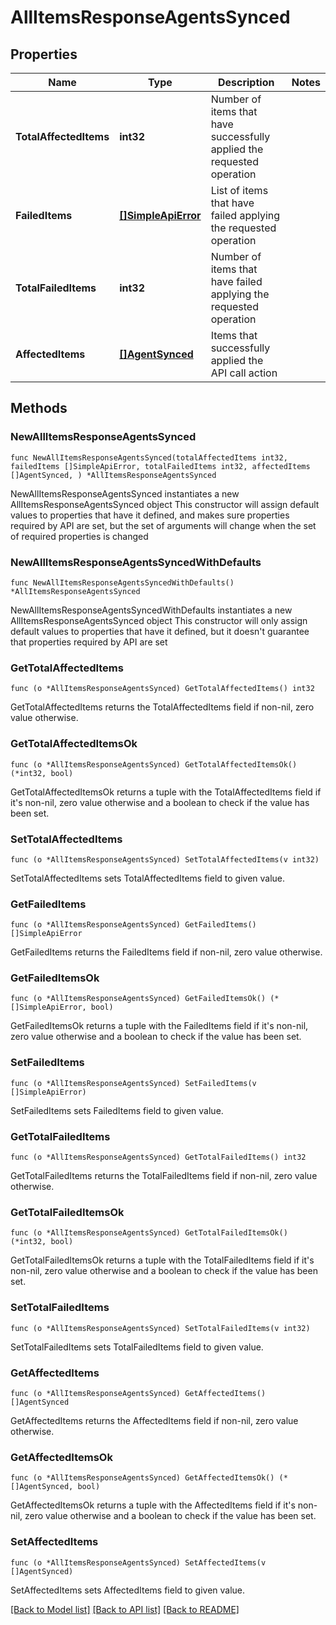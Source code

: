 # AllItemsResponseAgentsSynced

## Properties

Name | Type | Description | Notes
------------ | ------------- | ------------- | -------------
**TotalAffectedItems** | **int32** | Number of items that have successfully applied the requested operation | 
**FailedItems** | [**[]SimpleApiError**](SimpleApiError.md) | List of items that have failed applying the requested operation | 
**TotalFailedItems** | **int32** | Number of items that have failed applying the requested operation | 
**AffectedItems** | [**[]AgentSynced**](AgentSynced.md) | Items that successfully applied the API call action | 

## Methods

### NewAllItemsResponseAgentsSynced

`func NewAllItemsResponseAgentsSynced(totalAffectedItems int32, failedItems []SimpleApiError, totalFailedItems int32, affectedItems []AgentSynced, ) *AllItemsResponseAgentsSynced`

NewAllItemsResponseAgentsSynced instantiates a new AllItemsResponseAgentsSynced object
This constructor will assign default values to properties that have it defined,
and makes sure properties required by API are set, but the set of arguments
will change when the set of required properties is changed

### NewAllItemsResponseAgentsSyncedWithDefaults

`func NewAllItemsResponseAgentsSyncedWithDefaults() *AllItemsResponseAgentsSynced`

NewAllItemsResponseAgentsSyncedWithDefaults instantiates a new AllItemsResponseAgentsSynced object
This constructor will only assign default values to properties that have it defined,
but it doesn't guarantee that properties required by API are set

### GetTotalAffectedItems

`func (o *AllItemsResponseAgentsSynced) GetTotalAffectedItems() int32`

GetTotalAffectedItems returns the TotalAffectedItems field if non-nil, zero value otherwise.

### GetTotalAffectedItemsOk

`func (o *AllItemsResponseAgentsSynced) GetTotalAffectedItemsOk() (*int32, bool)`

GetTotalAffectedItemsOk returns a tuple with the TotalAffectedItems field if it's non-nil, zero value otherwise
and a boolean to check if the value has been set.

### SetTotalAffectedItems

`func (o *AllItemsResponseAgentsSynced) SetTotalAffectedItems(v int32)`

SetTotalAffectedItems sets TotalAffectedItems field to given value.


### GetFailedItems

`func (o *AllItemsResponseAgentsSynced) GetFailedItems() []SimpleApiError`

GetFailedItems returns the FailedItems field if non-nil, zero value otherwise.

### GetFailedItemsOk

`func (o *AllItemsResponseAgentsSynced) GetFailedItemsOk() (*[]SimpleApiError, bool)`

GetFailedItemsOk returns a tuple with the FailedItems field if it's non-nil, zero value otherwise
and a boolean to check if the value has been set.

### SetFailedItems

`func (o *AllItemsResponseAgentsSynced) SetFailedItems(v []SimpleApiError)`

SetFailedItems sets FailedItems field to given value.


### GetTotalFailedItems

`func (o *AllItemsResponseAgentsSynced) GetTotalFailedItems() int32`

GetTotalFailedItems returns the TotalFailedItems field if non-nil, zero value otherwise.

### GetTotalFailedItemsOk

`func (o *AllItemsResponseAgentsSynced) GetTotalFailedItemsOk() (*int32, bool)`

GetTotalFailedItemsOk returns a tuple with the TotalFailedItems field if it's non-nil, zero value otherwise
and a boolean to check if the value has been set.

### SetTotalFailedItems

`func (o *AllItemsResponseAgentsSynced) SetTotalFailedItems(v int32)`

SetTotalFailedItems sets TotalFailedItems field to given value.


### GetAffectedItems

`func (o *AllItemsResponseAgentsSynced) GetAffectedItems() []AgentSynced`

GetAffectedItems returns the AffectedItems field if non-nil, zero value otherwise.

### GetAffectedItemsOk

`func (o *AllItemsResponseAgentsSynced) GetAffectedItemsOk() (*[]AgentSynced, bool)`

GetAffectedItemsOk returns a tuple with the AffectedItems field if it's non-nil, zero value otherwise
and a boolean to check if the value has been set.

### SetAffectedItems

`func (o *AllItemsResponseAgentsSynced) SetAffectedItems(v []AgentSynced)`

SetAffectedItems sets AffectedItems field to given value.



[[Back to Model list]](../README.md#documentation-for-models) [[Back to API list]](../README.md#documentation-for-api-endpoints) [[Back to README]](../README.md)


